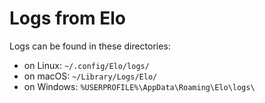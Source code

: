 # Logs from Elo

Logs can be found in these directories:

- on Linux: `~/.config/Elo/logs/`
- on macOS: `~/Library/Logs/Elo/`
- on Windows: `%USERPROFILE%\AppData\Roaming\Elo\logs\`
